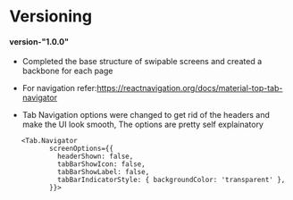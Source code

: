 # Versioning
#### version-"1.0.0"
- Completed the base structure of swipable screens and created a backbone for each page

- For navigation refer:https://reactnavigation.org/docs/material-top-tab-navigator

- Tab Navigation options were changed to get rid of the headers and make the UI look smooth,
The options are pretty self explainatory

```
   <Tab.Navigator
          screenOptions={{
            headerShown: false,
            tabBarShowIcon: false,
            tabBarShowLabel: false,
            tabBarIndicatorStyle: { backgroundColor: 'transparent' },
          }}>

```
